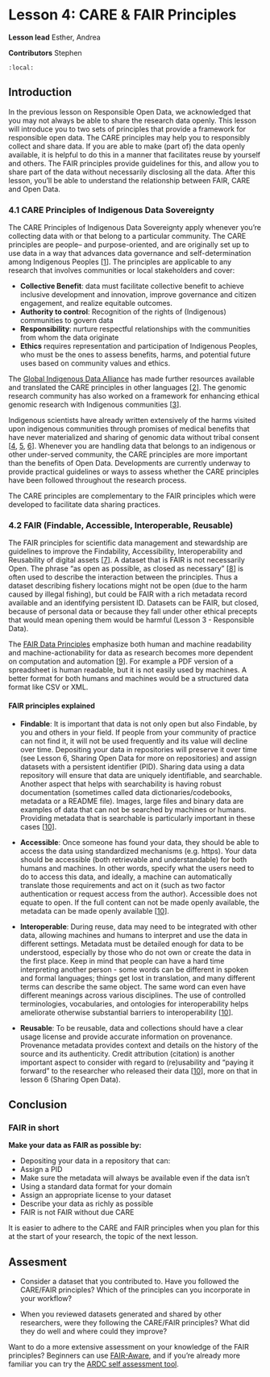 # Lesson 4: CARE & FAIR Principles

**Lesson lead**  Esther, Andrea


**Contributors** Stephen

```{contents}
:local:
```

## Introduction

In the previous lesson on Responsible Open Data, we acknowledged that you may not always be able to share the research data openly. This lesson will introduce you to two sets of principles that provide a framework for responsible open data. The CARE principles may help you to responsibly collect and share data. If you are able to make (part of) the data openly available, it is helpful to do this in a manner that facilitates reuse by yourself and others. The FAIR principles provide guidelines for this, and allow you to share part of the data without necessarily disclosing all the data. After this lesson, you’ll be able to understand the relationship between FAIR, CARE and Open Data.

### 4.1 CARE Principles of Indigenous Data Sovereignty
The CARE Principles of Indigenous Data Sovereignty apply whenever you’re collecting data with or that belong to a particular community. The CARE principles are people– and purpose-oriented, and are originally set up to use data in a way that advances data governance and self-determination among Indigenous Peoples [[1](http://doi.org/10.5334/dsj-2020-043)]. The principles are applicable to any research that involves communities or local stakeholders  and cover:

* **Collective Benefit**: data must facilitate collective benefit to achieve inclusive development and innovation, improve governance and citizen engagement, and realize equitable outcomes.
* **Authority to control**: Recognition of the rights of (Indigenous) communities to govern data
* **Responsibility**: nurture respectful relationships with the communities from whom the data originate
* **Ethics** requires representation and participation of Indigenous Peoples, who must be the ones to assess benefits, harms, and potential future uses based on community values and ethics.

The [Global Indigenous Data Alliance](https://www.gida-global.org/care) has made further resources available and translated the CARE principles in other languages [[2](https://www.gida-global.org/care)]. The genomic research community has also worked on a framework for enhancing ethical genomic research with Indigenous communities [[3](https://doi.org/10.1038/s41467-018-05188-3)].

Indigenous scientists have already written extensively of the harms visited upon indigenous communities through promises of medical benefits that have never materialized and sharing of genomic data without tribal consent [[4](https://doi.org/10.1038/s41576-019-0161-z), [5](https://doi.org/10.1080/15265161.2021.1891347), [6](https://doi.org/10.1038/d41586-021-00758-w)]. Whenever you are handling data that belongs to an indigenous or other under-served community, the CARE principles are more important than the benefits of Open Data. Developments are currently underway to provide practical guidelines or ways to assess whether the CARE principles have been followed throughout the research process.

The CARE principles are complementary to the FAIR principles which were developed to facilitate data sharing practices.


### 4.2 FAIR (Findable, Accessible, Interoperable, Reusable)
The FAIR principles for scientific data management and stewardship are guidelines to improve the Findability, Accessibility, Interoperability and Reusability of digital assets [[7](https://doi.org/10.1038/sdata.2016.18)]. A dataset that is FAIR is not necessarily Open. The phrase “as open as possible, as closed as necessary” [[8](https://ec.europa.eu/research/participants/data/ref/h2020/grants_manual/hi/oa_pilot/h2020-hi-oa-data-mgt_en.pdf)] is often used to describe the interaction between the principles. Thus a dataset describing fishery locations might not be open (due to the harm caused by illegal fishing), but could be FAIR with a rich metadata record available and an identifying persistent ID. Datasets can be FAIR, but closed, because of personal data or because they fall under other ethical precepts that would mean opening them would be harmful (Lesson 3 - Responsible Data).

The [FAIR Data Principles](https://www.go-fair.org/fair-principles/) emphasize both human and machine readability and machine-actionability for data as research becomes more dependent on computation and automation [[9](https://www.go-fair.org/fair-principles/)]. For example a PDF version of a spreadsheet is human readable, but it is not easily used by machines. A better format for both humans and machines would be a structured data format like CSV or XML.

#### FAIR principles explained
* **Findable**: It is important that data is not only open but also Findable, by you and others in your field. If people from your community of practice can not find it, it will not be used frequently and its value will decline over time. Depositing your data in repositories will preserve it over time (see Lesson 6, Sharing Open Data for more on repositories) and assign datasets with a persistent identifier (PID). Sharing data using a data repository will ensure that data are uniquely identifiable, and searchable. Another aspect that helps with searchability is having robust documentation (sometimes called data dictionaries/codebooks, metadata or a README file). Images, large files and binary data are examples of data that can not be searched by machines or humans. Providing metadata that is searchable is particularly important in these cases [[10](https://doi.org/10.5281/zenodo.6532282)].

* **Accessible**: Once someone has found your data, they should be able to access the data using standardized mechanisms (e.g. https). Your data should be accessible (both retrievable and understandable) for both humans and machines. In other words, specify what the users need to do to access this data, and ideally, a machine can automatically translate those requirements and act on it (such as two factor authentication or request access from the author). Accessible does not equate to open. If the full content can not be made openly available, the metadata can be made openly available [[10](https://doi.org/10.5281/zenodo.6532282)].

* **Interoperable**: During reuse, data may need to be integrated with other data, allowing machines and humans to interpret and use the data in different settings. Metadata must be detailed enough for data to be understood, especially by those who do not own or create the data in the first place. Keep in mind that people can have a hard time interpreting another person - some words can be different in spoken and formal languages; things get lost in translation, and many different terms can describe the same object. The same word can even have different meanings across various disciplines. The use of controlled terminologies, vocabularies, and ontologies for interoperability helps ameliorate otherwise substantial barriers to interoperability [[10](https://doi.org/10.5281/zenodo.6532282)].

* **Reusable**: To be reusable, data and collections should have a clear usage license and provide accurate information on provenance. Provenance metadata provides context and details on the history of the source and its authenticity. Credit attribution (citation) is another important aspect to consider with regard to (re)usability and “paying it forward” to the researcher who released their data [[10](https://doi.org/10.5281/zenodo.6532282)], more on that in lesson 6 (Sharing Open Data).

## Conclusion
### FAIR in short
**Make your data as FAIR as possible by:**

* Depositing your data in a repository that can:
* Assign a PID
* Make sure the metadata will always be available even if the data isn’t
* Using a standard data format for your domain
* Assign an appropriate license to your dataset
* Describe your data as richly as possible
* FAIR is not FAIR without due CARE

It is easier to adhere to the CARE and FAIR principles when you plan for this at the start of your research, the topic of the next lesson.


## Assesment

* Consider a dataset that you contributed to. Have you followed the CARE/FAIR principles? Which of the principles can you incorporate in your workflow?

* When you reviewed datasets generated and shared by other researchers, were they following the CARE/FAIR principles? What did they do well and where could they improve?

Want to do a more extensive assessment on your knowledge of the FAIR principles? Beginners can use [FAIR-Aware](https://fairaware.dans.knaw.nl/), and if you’re already more familiar you can try the [ARDC self assessment tool](https://ardc.edu.au/resources/aboutdata/fair-data/fair-self-assessment-tool/).
